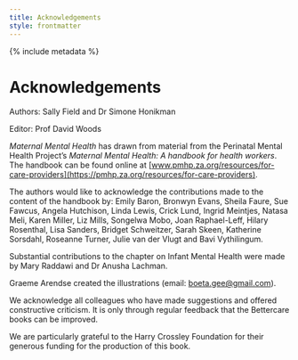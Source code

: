 ```yaml
---
title: Acknowledgements
style: frontmatter
---
```


{% include metadata %}

# Acknowledgements

Authors: Sally Field and Dr Simone Honikman

Editor: Prof David Woods

*Maternal Mental Health* has drawn from material from the Perinatal Mental Health Project’s *Maternal Mental Health: A handbook for health workers*. The handbook can be found online at [www.pmhp.za.org/resources/for-care-providers](https://pmhp.za.org/resources/for-care-providers). 

The authors would like to acknowledge the contributions made to the content of the handbook by: Emily Baron, Bronwyn Evans, Sheila Faure, Sue Fawcus, Angela Hutchison, Linda Lewis, Crick Lund, Ingrid Meintjes, Natasa Meli, Karen Miller, Liz Mills, Songelwa Mobo, Joan Raphael-Leff, Hilary Rosenthal, Lisa Sanders, Bridget Schweitzer, Sarah Skeen, Katherine Sorsdahl, Roseanne Turner, Julie van der Vlugt and Bavi Vythilingum.

Substantial contributions to the chapter on Infant Mental Health were made by Mary Raddawi and Dr Anusha Lachman.

Graeme Arendse created the illustrations (email: [boeta.gee@gmail.com](mailto:boeta.gee@gmail.com)).

We acknowledge all colleagues who have made suggestions and offered constructive criticism. It is only through regular feedback that the Bettercare books can be improved. 

We are particularly grateful to the Harry Crossley Foundation for their generous funding for the production of this book.
